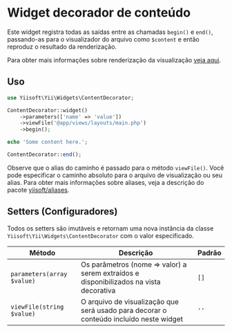 # Widget decorador de conteúdo

Este widget registra todas as saídas entre as chamadas `begin()` e `end()`, passando-as para o
visualizador do arquivo como `$content` e então reproduz o resultado da renderização.

Para obter mais informações sobre renderização da visualização
[veja aqui](https://github.com/yiisoft/view/blob/master/docs/basic-functionality.md#rendering).

## Uso

```php
use Yiisoft\Yii\Widgets\ContentDecorator;

ContentDecorator::widget()
    ->parameters(['name' => 'value'])
    ->viewFile('@app/views/layouts/main.php')
    ->begin();

echo 'Some content here.';

ContentDecorator::end();
```

Observe que o alias do caminho é passado para o método `viewFile()`. Você pode especificar
o caminho absoluto para o arquivo de visualização ou seu alias. Para obter mais informações sobre aliases,
veja a descrição do pacote [yiisoft/aliases](https://github.com/yiisoft/aliases).

## Setters (Configuradores)

Todos os setters são imutáveis e retornam uma nova instância da classe
`Yiisoft\Yii\Widgets\ContentDecorator` com o valor especificado.

Método | Descrição | Padrão
-------|-------------|---------
`parameters(array $value)` | Os parâmetros (nome => valor) a serem extraídos e disponibilizados na vista decorativa | `[]`
`viewFile(string $value)` | O arquivo de visualização que será usado para decorar o conteúdo incluído neste widget | `''`
